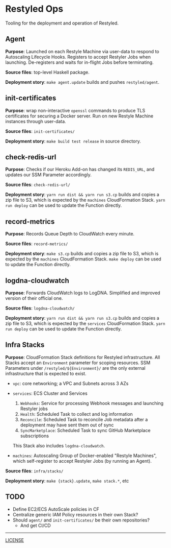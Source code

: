 # Restyled Ops

Tooling for the deployment and operation of Restyled.

## Agent

**Purpose**: Launched on each Restyle Machine via user-data to respond to
Autoscaling Lifecycle Hooks. Registers to accept Restyler Jobs when launching.
De-registers and waits for in-flight Jobs before terminating.

**Source files**: top-level Haskell package.

**Deployment story**: `make agent.update` builds and pushes `restyled/agent`.

## init-certificates

**Purpose**: wrap non-interactive `openssl` commands to produce TLS certificates
for securing a Docker server. Run on new Restyle Machine instances through
user-data.

**Source files**: `init-certificates/`

**Deployment story**: `make build test release` in source directory.

## check-redis-url

**Purpose**: Checks if our Heroku Add-on has changed its `REDIS_URL`, and
updates our SSM Parameter accordingly.

**Source files**: `check-redis-url/`

**Deployment story**: `yarn run dist && yarn run s3.cp` builds and copies a zip
file to S3, which is expected by the `machines` CloudFormation Stack. `yarn run
deploy` can be used to update the Function directly.

## record-metrics

**Purpose**: Records Queue Depth to CloudWatch every minute.

**Source files**: `record-metrics/`

**Deployment story**: `make s3.cp` builds and copies a zip file to S3, which is
expected by the `machines` CloudFormation Stack. `make deploy` can be used to
update the Function directly.

## logdna-cloudwatch

**Purpose**: Forwards CloudWatch logs to LogDNA. Simplified and improved version
of their official one.

**Source files**: `logdna-cloudwatch/`

**Deployment story**: `yarn run dist && yarn run s3.cp` builds and copies a zip
file to S3, which is expected by the `services` CloudFormation Stack. `yarn run
deploy` can be used to update the Function directly.

## Infra Stacks

**Purpose**: CloudFormation Stack definitions for Restyled infrastructure. All
Stacks accept an `Environment` parameter for scoping resources. SSM Parameters
under `/restyled/${Environment}/` are the only external infrastructure that is
expected to exist.

- `vpc`: core networking; a VPC and Subnets across 3 AZs
- `services`: ECS Cluster and Services

  1. `Webhooks`: Service for processing Webhook messages and launching Restyler
     jobs
  1. `Health`: Scheduled Task to collect and log information
  1. `Reconcile`: Scheduled Task to reconcile Job metadata after a deployment
     may have sent them out of sync
  1. `SyncMarketplace`: Scheduled Task to sync GitHub Marketplace subscriptions

  This Stack also includes `logdna-cloudwatch`.

- `machines`: Autoscaling Group of Docker-enabled "Restyle Machines", which
  self-register to accept Restyler Jobs (by running an Agent).

**Source files**: `infra/stacks/`

**Deployment story**: `make {stack}.update`, `make stack.*`, etc

## TODO

- Define EC2/ECS AutoScale policies in CF
- Centralize generic IAM Policy resources in their own Stack?
- Should `agent/` and `init-certificates/` be their own repositories?
  - And get CI/CD

---

[LICENSE](./LICENSE)

